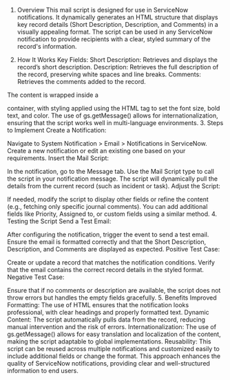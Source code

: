 1. Overview
This mail script is designed for use in ServiceNow notifications. It dynamically generates an HTML structure that displays key record details (Short Description, Description, and Comments) in a visually appealing format. The script can be used in any ServiceNow notification to provide recipients with a clear, styled summary of the record's information.

2. How It Works
Key Fields:
Short Description: Retrieves and displays the record’s short description.
Description: Retrieves the full description of the record, preserving white spaces and line breaks.
Comments: Retrieves the comments added to the record. 

The content is wrapped inside a <div> container, with styling applied using the HTML <font> tag to set the font size, bold text, and color.
The use of gs.getMessage() allows for internationalization, ensuring that the script works well in multi-language environments.
3. Steps to Implement
Create a Notification:

Navigate to System Notification > Email > Notifications in ServiceNow.
Create a new notification or edit an existing one based on your requirements.
Insert the Mail Script:

In the notification, go to the Message tab.
Use the Mail Script type to call the script in your notification message.
The script will dynamically pull the details from the current record (such as incident or task).
Adjust the Script:

If needed, modify the script to display other fields or refine the content (e.g., fetching only specific journal comments).
You can add additional fields like Priority, Assigned to, or custom fields using a similar method.
4. Testing the Script
Send a Test Email:

After configuring the notification, trigger the event to send a test email.
Ensure the email is formatted correctly and that the Short Description, Description, and Comments are displayed as expected.
Positive Test Case:

Create or update a record that matches the notification conditions.
Verify that the email contains the correct record details in the styled format.
Negative Test Case:

Ensure that if no comments or description are available, the script does not throw errors but handles the empty fields gracefully.
5. Benefits
Improved Formatting: The use of HTML ensures that the notification looks professional, with clear headings and properly formatted text.
Dynamic Content: The script automatically pulls data from the record, reducing manual intervention and the risk of errors.
Internationalization: The use of gs.getMessage() allows for easy translation and localization of the content, making the script adaptable to global implementations.
Reusability: This script can be reused across multiple notifications and customized easily to include additional fields or change the format.
This approach enhances the quality of ServiceNow notifications, providing clear and well-structured information to end users.
